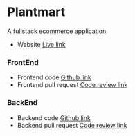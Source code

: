 # Plantmart

A fullstack ecommerce application

- Website [Live link](https://plantmartapp.netlify.app/)

### FrontEnd

- Frontend code [Github link](https://github.com/tonnyvijayan/EcomAppFrontEnd/tree/dev)
- Frontend pull request [Code review link](https://github.com/tonnyvijayan/EcomAppFrontEnd/pull/1)

### BackEnd

- Backend code [Github link](https://github.com/tonnyvijayan/EcomAppBackEnd/tree/dev)
- Backend pull request [Code review link](https://github.com/tonnyvijayan/EcomAppBackEnd/pull/1)
